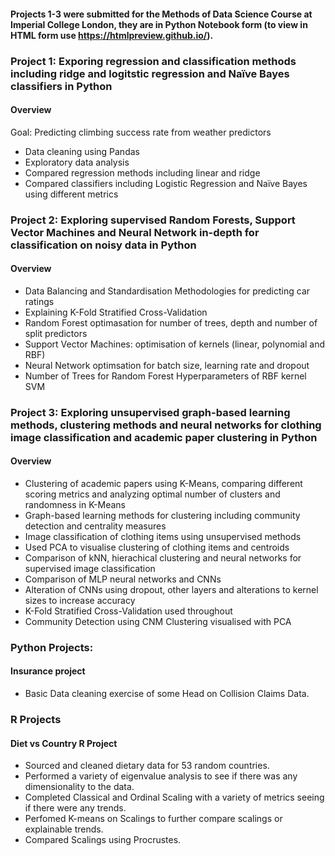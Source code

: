 
#### Projects 1-3 were submitted for the Methods of Data Science Course at Imperial College London, they are in Python Notebook form (to view in HTML form use https://htmlpreview.github.io/).

### Project 1: Exporing regression and classification methods including ridge and logitstic regression and Naïve Bayes classifiers in Python
#### Overview
Goal: Predicting climbing success rate from weather predictors
* Data cleaning using Pandas
* Exploratory data analysis
* Compared regression methods including linear and ridge
* Compared classifiers including Logistic Regression and Naïve Bayes using different metrics
	
### Project 2: Exploring supervised Random Forests, Support Vector Machines and Neural Network in-depth for classification on noisy data in Python
#### Overview
* Data Balancing and Standardisation Methodologies for predicting car ratings
* Explaining K-Fold Stratified Cross-Validation
* Random Forest optimasation for number of trees, depth and number of split predictors
* Support Vector Machines: optimisation of kernels (linear, polynomial and RBF)
* Neural Network optimsation for batch size, learning rate and dropout
* Number of Trees for Random Forest	Hyperparameters of RBF kernel SVM
	

### Project 3: Exploring unsupervised graph-based learning methods, clustering methods and neural networks for clothing image classification and academic paper clustering in Python

#### Overview

* Clustering of academic papers using K-Means, comparing different scoring metrics and analyzing optimal number of clusters and randomness in K-Means
* Graph-based learning methods for clustering including community detection and centrality measures
* Image classification of clothing items using unsupervised methods
* Used PCA to visualise clustering of clothing items and centroids
* Comparison of kNN, hierachical clustering and neural networks for supervised image classification
* Comparison of MLP neural networks and CNNs
* Alteration of CNNs using dropout, other layers and alterations to kernel sizes to increase accuracy
* K-Fold Stratified Cross-Validation used throughout
* Community Detection using CNM	Clustering visualised with PCA

### Python Projects:

#### Insurance project

* Basic Data cleaning exercise of some Head on Collision Claims Data.

### R Projects

#### Diet vs Country R Project

* Sourced and cleaned dietary data for 53 random countries.
* Performed a variety of eigenvalue analysis to see if there was any dimensionality to the data.
* Completed Classical and Ordinal Scaling with a variety of metrics seeing if there were any trends.
* Perfomed K-means on Scalings to further compare scalings or explainable trends.
* Compared Scalings using Procrustes.  

